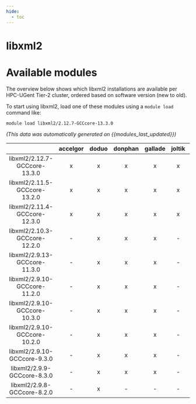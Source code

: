 ```yaml
---
hide:
  - toc
---
```


libxml2
=======

# Available modules


The overview below shows which libxml2 installations are available per HPC-UGent Tier-2 cluster, ordered based on software version (new to old).

To start using libxml2, load one of these modules using a `module load` command like:

```shell
module load libxml2/2.12.7-GCCcore-13.3.0
```

*(This data was automatically generated on {{modules_last_updated}})*  

| |accelgor|doduo|donphan|gallade|joltik|shinx|
| :---: | :---: | :---: | :---: | :---: | :---: | :---: |
|libxml2/2.12.7-GCCcore-13.3.0|x|x|x|x|x|x|
|libxml2/2.11.5-GCCcore-13.2.0|x|x|x|x|x|x|
|libxml2/2.11.4-GCCcore-12.3.0|x|x|x|x|x|x|
|libxml2/2.10.3-GCCcore-12.2.0|-|x|x|x|-|x|
|libxml2/2.9.13-GCCcore-11.3.0|-|x|x|x|-|x|
|libxml2/2.9.10-GCCcore-11.2.0|-|x|x|x|-|x|
|libxml2/2.9.10-GCCcore-10.3.0|-|x|x|x|-|-|
|libxml2/2.9.10-GCCcore-10.2.0|-|x|x|x|-|-|
|libxml2/2.9.10-GCCcore-9.3.0|-|x|x|x|-|-|
|libxml2/2.9.9-GCCcore-8.3.0|-|x|x|x|-|-|
|libxml2/2.9.8-GCCcore-8.2.0|-|x|-|-|-|-|
